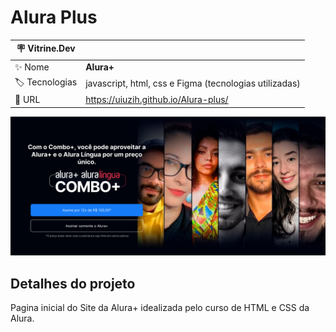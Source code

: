 # Alura Plus


| :placard: Vitrine.Dev |     |
| -------------  | --- |
| :sparkles: Nome        | **Alura+**
| :label: Tecnologias | javascript, html, css e Figma (tecnologias utilizadas)
| :rocket: URL         | https://uiuzih.github.io/Alura-plus/

![](/img/Aluraplusfoto.PNG#vitrinedev)

## Detalhes do projeto

Pagina inicial do Site da Alura+ idealizada pelo curso de HTML e CSS da Alura.